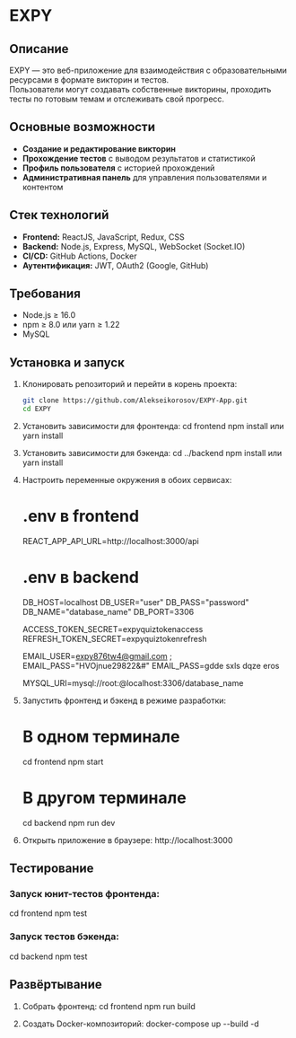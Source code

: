 # EXPY

## Описание

EXPY — это веб-приложение для взаимодействия с образовательными ресурсами в формате викторин и тестов.  
Пользователи могут создавать собственные викторины, проходить тесты по готовым темам и отслеживать свой прогресс.

## Основные возможности

- **Создание и редактирование викторин**  
- **Прохождение тестов** с выводом результатов и статистикой  
- **Профиль пользователя** с историей прохождений   
- **Административная панель** для управления пользователями и контентом

## Стек технологий

- **Frontend:** ReactJS, JavaScript, Redux, CSS  
- **Backend:** Node.js, Express, MySQL, WebSocket (Socket.IO)  
- **CI/CD:** GitHub Actions, Docker  
- **Аутентификация:** JWT, OAuth2 (Google, GitHub)  

## Требования

- Node.js ≥ 16.0  
- npm ≥ 8.0 или yarn ≥ 1.22  
- MySQL

## Установка и запуск

1. Клонировать репозиторий и перейти в корень проекта:
   ```bash
   git clone https://github.com/Alekseikorosov/EXPY-App.git
   cd EXPY
   
2. Установить зависимости для фронтенда:
   cd frontend
   npm install
   или
   yarn install
   
3. Установить зависимости для бэкенда:
   cd ../backend
   npm install
   или
   yarn install

4. Настроить переменные окружения в обоих сервисах:
   # .env в frontend
   REACT_APP_API_URL=http://localhost:3000/api
   
   # .env в backend
   DB_HOST=localhost
   DB_USER="user"
   DB_PASS="password"
   DB_NAME="database_name"
   DB_PORT=3306
   
   ACCESS_TOKEN_SECRET=expyquiztokenaccess
   REFRESH_TOKEN_SECRET=expyquiztokenrefresh
   
   EMAIL_USER=expy876tw4@gmail.com
   ; EMAIL_PASS="HVOjnue29822&#"
   EMAIL_PASS=gdde sxls dqze eros
   
   MYSQL_URI=mysql://root:@localhost:3306/database_name

5. Запустить фронтенд и бэкенд в режиме разработки:
   # В одном терминале
   cd frontend
   npm start
   
   # В другом терминале
   cd backend
   npm run dev
   
6. Открыть приложение в браузере:
   http://localhost:3000
   
## Тестирование

### Запуск юнит-тестов фронтенда:
   cd frontend
   npm test
   
### Запуск тестов бэкенда:
   cd backend
   npm test

## Развёртывание

1. Собрать фронтенд:
   cd frontend
   npm run build
   
3. Создать Docker-композиторий:
   docker-compose up --build -d
   
